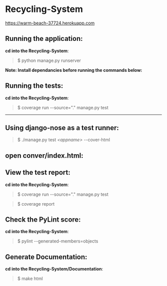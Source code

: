 # Recycling-System
https://warm-beach-37724.herokuapp.com

## Running the application:
**cd into the Recycling-System**:
> $ python manage.py runserver

**Note: Install dependancies before running the commands below:**

## Running the tests:
**cd into the Recycling-System**: 
> $ coverage run --source="." manage.py test
---
## Using django-nose as a test runner:
> $ ./manage.py test _\<appname\>_ --cover-html

**open conver/index.html**:
---
## View the test report:
**cd into the Recycling-System**:
> $ coverage run --source="." manage.py test

> $ coverage report

## Check the PyLint score:
**cd into the Recycling-System**:
> $ pylint --generated-members=objects <appname> <appname> <appname>

## Generate Documentation:
**cd into the Recycling-System/Documentation**:
> $ make html


